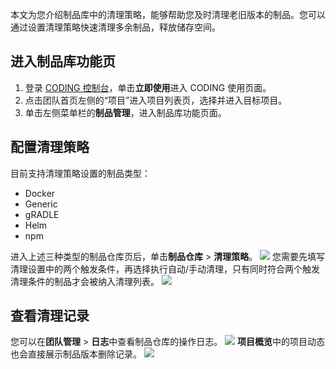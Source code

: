 本文为您介绍制品库中的清理策略，能够帮助您及时清理老旧版本的制品。您可以通过设置清理策略快速清理多余制品，释放储存空间。

## 进入制品库功能页

1. 登录 [CODING 控制台](https://console.cloud.tencent.com/coding)，单击**立即使用**进入 CODING 使用页面。
2. 点击团队首页左侧的“项目”进入项目列表页，选择并进入目标项目。
3. 单击左侧菜单栏的**制品管理**，进入制品库功能页面。

## 配置清理策略

目前支持清理策略设置的制品类型：

-   Docker
-   Generic
-   gRADLE
-   Helm
-   npm

进入上述三种类型的制品仓库页后，单击**制品仓库** > **清理策略**。
![](https://main.qcloudimg.com/raw/a20bcae33f7333eed05dfaaf229499ba.png)
您需要先填写清理设置中的两个触发条件，再选择执行自动/手动清理，只有同时符合两个触发清理条件的制品才会被纳入清理列表。
![](https://main.qcloudimg.com/raw/493e089f816068bf49a18fb615cdad9b.png)

## 查看清理记录

您可以在**团队管理** > **日志**中查看制品仓库的操作日志。
![](https://main.qcloudimg.com/raw/04f9fa435c8fd06cc2d87410784820c3.png)
**项目概览**中的项目动态也会直接展示制品版本删除记录。
![](https://main.qcloudimg.com/raw/1b9fc97e5ad9159e64e8e1fdb2ae982f.png)
